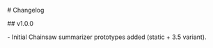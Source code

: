 \# Changelog



\## v1.0.0

\- Initial Chainsaw summarizer prototypes added (static + 3.5 variant).



